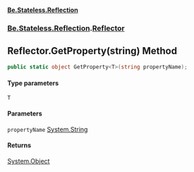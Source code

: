 #### [Be.Stateless.Reflection](README.md 'README')
### [Be.Stateless.Reflection](Be.Stateless.Reflection.md 'Be.Stateless.Reflection').[Reflector](Reflector.md 'Be.Stateless.Reflection.Reflector')

## Reflector.GetProperty<T>(string) Method

```csharp
public static object GetProperty<T>(string propertyName);
```
#### Type parameters

<a name='Be.Stateless.Reflection.Reflector.GetProperty_T_(string).T'></a>

`T`
#### Parameters

<a name='Be.Stateless.Reflection.Reflector.GetProperty_T_(string).propertyName'></a>

`propertyName` [System.String](https://docs.microsoft.com/en-us/dotnet/api/System.String 'System.String')

#### Returns
[System.Object](https://docs.microsoft.com/en-us/dotnet/api/System.Object 'System.Object')